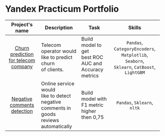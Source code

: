 # Yandex Practicum Portfolio

| Project's name | Description | Task | Skills |
| :----:|  ---- |  ---- |  :----: |
| [Churn prediction<br/>for telecom company](https://github.com/SATVRN89/yandex_practicum/blob/main/telecom_churn_prediction/telecom_churn.ipynb) | Telecom operator would<br/> like to predict churn<br/> of clients. | Build model to get<br/> best ROC AUC and<br/> Accuracy metrics | `Pandas`, `СategoryEncoders`,<br/> `Matplotlib`, `Seaborn`,<br/> `Sklearn`, `CatBoost`, `LightGBM`
| [Negative comments<br/> detection](https://github.com/SATVRN89/yandex_practicum/blob/main/toxic_comments_detection/toxic_comments_detection.ipynb) | Online service would<br/> like to detect negative<br/> comments in goods<br/> reviews automatically<br/> | Build model with<br/> F1 metric<br/> higher then 0,75 | `Pandas`, `Sklearn`, `nltk`
